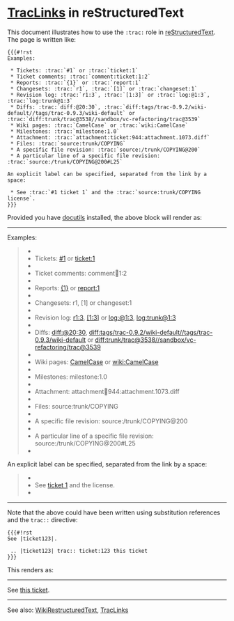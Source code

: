 # [TracLinks](trac-links) in reStructuredText



This document illustrates how to use the `:trac:` role in [
reStructuredText](http://docutils.sourceforge.net/docs/ref/rst/restructuredtext.html). The page is written like:


```wiki
{{{#!rst
Examples:

 * Tickets: :trac:`#1` or :trac:`ticket:1`
 * Ticket comments: :trac:`comment:ticket:1:2`
 * Reports: :trac:`{1}` or :trac:`report:1`
 * Changesets: :trac:`r1`, :trac:`[1]` or :trac:`changeset:1`
 * Revision log: :trac:`r1:3`, :trac:`[1:3]` or :trac:`log:@1:3`, :trac:`log:trunk@1:3`
 * Diffs: :trac:`diff:@20:30`, :trac:`diff:tags/trac-0.9.2/wiki-default//tags/trac-0.9.3/wiki-default` or :trac:`diff:trunk/trac@3538//sandbox/vc-refactoring/trac@3539`
 * Wiki pages: :trac:`CamelCase` or :trac:`wiki:CamelCase`
 * Milestones: :trac:`milestone:1.0`
 * Attachment: :trac:`attachment:ticket:944:attachment.1073.diff`
 * Files: :trac:`source:trunk/COPYING`
 * A specific file revision: :trac:`source:/trunk/COPYING@200`
 * A particular line of a specific file revision: :trac:`source:/trunk/COPYING@200#L25`

An explicit label can be specified, separated from the link by a space:

 * See :trac:`#1 ticket 1` and the :trac:`source:trunk/COPYING license`.
}}}
```


Provided you have [
docutils](http://docutils.sourceforge.net/) installed, the above block will render as:


---



Examples:


>
> - 
> - Tickets: [\#1](https://gitlab.staging.haskell.org/ghc/ghc/issues/1) or [ticket:1](https://gitlab.staging.haskell.org/ghc/ghc/issues/1)
> - 
> - Ticket comments: comment:ticket:1:2
> - 
> - Reports: [{1}](/trac/ghc/report/1) or [report:1](/trac/ghc/report/1)
> - 
> - Changesets: r1, \[1\] or changeset:1
> - 
> - Revision log: [r1:3](/trac/ghc/log/ghc/?revs=1%3A3), [\[1:3\]](/trac/ghc/log/ghc/?revs=1%3A3) or [log:\@1:3](/trac/ghc/log/ghc/?revs=1%3A3), [log:trunk\@1:3](/trac/ghc/log/ghc/trunk?revs=1%3A3)
> - 
> - Diffs: [diff:\@20:30](/trac/ghc/changeset?new=30&old=20), [diff:tags/trac-0.9.2/wiki-default//tags/trac-0.9.3/wiki-default](/trac/ghc/changeset?new_path=tags%2Ftrac-0.9.3%2Fwiki-default&old_path=tags%2Ftrac-0.9.2%2Fwiki-default) or [diff:trunk/trac\@3538//sandbox/vc-refactoring/trac\@3539](/trac/ghc/changeset?new=3539&new_path=sandbox%2Fvc-refactoring%2Ftrac&old=3538&old_path=trunk%2Ftrac)
> - 
> - Wiki pages: [CamelCase](/trac/ghc/wiki/CamelCase) or [wiki:CamelCase](/trac/ghc/wiki/CamelCase)
> - 
> - Milestones: milestone:1.0
> - 
> - Attachment: attachment:ticket:944:attachment.1073.diff
> - 
> - Files: source:trunk/COPYING
> - 
> - A specific file revision: source:/trunk/COPYING\@200
> - 
> - A particular line of a specific file revision: source:/trunk/COPYING\@200\#L25
> - 
>
>

An explicit label can be specified, separated from the link by a space:


>
> - 
> - See [ticket 1](https://gitlab.staging.haskell.org/ghc/ghc/issues/1) and the license.
> - 
>
>


---



Note that the above could have been written using substitution references and the `trac::` directive:


```wiki
{{{#!rst
See |ticket123|.

 .. |ticket123| trac:: ticket:123 this ticket
}}}
```


This renders as:


---



See [this ticket](https://gitlab.staging.haskell.org/ghc/ghc/issues/123).


>


---



See also: [WikiRestructuredText](wiki-restructured-text), [TracLinks](trac-links)



